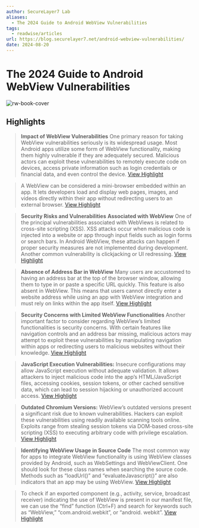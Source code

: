 ```yaml
---
author: SecureLayer7 Lab
aliases:
  - The 2024 Guide to Android WebView Vulnerabilities
tags:
  - readwise/articles
url: https://blog.securelayer7.net/android-webview-vulnerabilities/
date: 2024-08-20
---
```

# The 2024 Guide to Android WebView Vulnerabilities

![rw-book-cover](https://blog.securelayer7.net/wp-content/uploads/2024/05/may-Sl7.jpg)

## Highlights


> **Impact of WebView Vulnerabilities**
>  One primary reason for taking WebView vulnerabilities seriously is its widespread usage. Most Android apps utilize some form of WebView functionality, making them highly vulnerable if they are adequately secured. Malicious actors can exploit these vulnerabilities to remotely execute code on devices, access private information such as login credentials or financial data, and even control the device.
> [View Highlight](https://read.readwise.io/read/01j0bbvd5n9eyx4n9ch21jxyek)



> A WebView can be considered a mini-browser embedded within an app. It lets developers load and display web pages, images, and videos directly within their app without redirecting users to an external browser.
> [View Highlight](https://read.readwise.io/read/01j0bby4kzz3f4sctmf1n4t6nv)



> **Security Risks and Vulnerabilities** **Associated with WebView**
>  One of the principal vulnerabilities associated with WebViews is related to cross-site scripting (XSS). XSS attacks occur when malicious code is injected into a website or app through input fields such as login forms or search bars. In Android WebView, these attacks can happen if proper security measures are not implemented during development.
>  Another common vulnerability is clickjacking or UI redressing.
> [View Highlight](https://read.readwise.io/read/01j0bbytvwrfjappyv8atmrhhr)



> **Absence of Address Bar in WebView**
>  Many users are accustomed to having an address bar at the top of the browser window, allowing them to type in or paste a specific URL quickly. This feature is also absent in WebView. This means that users cannot directly enter a website address while using an app with WebView integration and must rely on links within the app itself.
> [View Highlight](https://read.readwise.io/read/01j0bbzwpgc6vbf8sh2p0h3m0b)



> **Security Concerns with Limited WebView Functionalities**
>  Another important factor to consider regarding WebView’s limited functionalities is security concerns. With certain features like navigation controls and an address bar missing, malicious actors may attempt to exploit these vulnerabilities by manipulating navigation within apps or redirecting users to malicious websites without their knowledge.
> [View Highlight](https://read.readwise.io/read/01j0bc0cft7edgynj9jbzzj3vc)



> **JavaScript Execution Vulnerabilities:** Insecure configurations may allow JavaScript execution without adequate validation. It allows attackers to inject malicious code into the app’s HTML/JavaScript files, accessing cookies, session tokens, or other cached sensitive data, which can lead to session hijacking or unauthorized account access.
> [View Highlight](https://read.readwise.io/read/01j0bc2abzq66j7kjdwbg5mwqn)



> **Outdated Chromium Versions:** WebView’s outdated versions present a significant risk due to known vulnerabilities. Hackers can exploit these vulnerabilities using readily available scanning tools online. Exploits range from stealing session tokens via DOM-based cross-site scripting (XSS) to executing arbitrary code with privilege escalation.
> [View Highlight](https://read.readwise.io/read/01j0bc2kg0q8b53bhv9mh9ret9)



> **Identifying WebView Usage in Source Code**
>  The most common way for apps to integrate WebView functionality is using WebView classes provided by Android, such as WebSettings and WebViewClient. One should look for these class names when searching the source code. Methods such as “loadUrl()” and “evaluateJavascript()” are also indicators that an app may be using WebView.
> [View Highlight](https://read.readwise.io/read/01j0bc4d5bjnwypfy0bxn1r76m)



> To check if an exported component (e.g., activity, service, broadcast receiver) indicating the use of WebView is present in our manifest file, we can use the “find” function (Ctrl+F) and search for keywords such as “WebView,” “com.android.webkit”, or “android. webkit”.
> [View Highlight](https://read.readwise.io/read/01j0bc5xc56vh90xctk38mb554)

